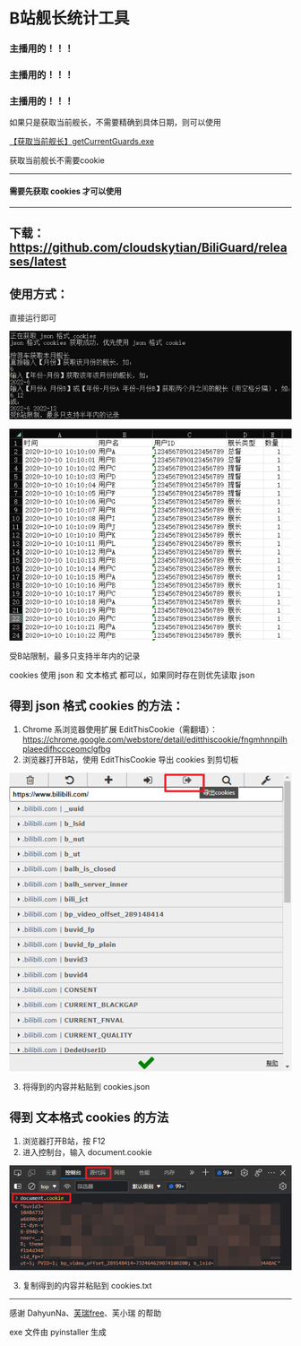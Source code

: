 # B站舰长统计工具

### 主播用的！！！
### 主播用的！！！
### 主播用的！！！
如果只是获取当前舰长，不需要精确到具体日期，则可以使用

[【获取当前舰长】getCurrentGuards.exe](https://github.com/cloudskytian/BiliGuard/releases/latest/download/getCurrentGuards.exe)

获取当前舰长不需要cookie

------------
#### 需要先获取 cookies 才可以使用
------------
下载：https://github.com/cloudskytian/BiliGuard/releases/latest
------------
## 使用方式：

直接运行即可

![](pictures/console.png)

![](pictures/result.png)

受B站限制，最多只支持半年内的记录

cookies 使用 json 和 文本格式 都可以，如果同时存在则优先读取 json

## 得到 json 格式 cookies 的方法：
1. Chrome 系浏览器使用扩展 EditThisCookie（需翻墙）：https://chrome.google.com/webstore/detail/editthiscookie/fngmhnnpilhplaeedifhccceomclgfbg
2. 浏览器打开B站，使用 EditThisCookie 导出 cookies 到剪切板

![](pictures/get_cookie_json.png)

3. 将得到的内容并粘贴到 cookies.json

## 得到 文本格式 cookies 的方法
1. 浏览器打开B站，按 F12
2. 进入控制台，输入 document.cookie

![](pictures/get_cookie_text.png)

3. 复制得到的内容并粘贴到 cookies.txt
------------
感谢 DahyunNa、[芙瑞free](https://space.bilibili.com/1589833236)、芙小瑞 的帮助

exe 文件由 pyinstaller 生成
